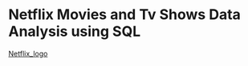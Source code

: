 # Netflix Movies and Tv Shows Data Analysis using SQL

[Netflix_logo](https://github.com/Rakesh121425/Netflix_sql_project/blob/main/Netflix_2015_logo.svg.png)
